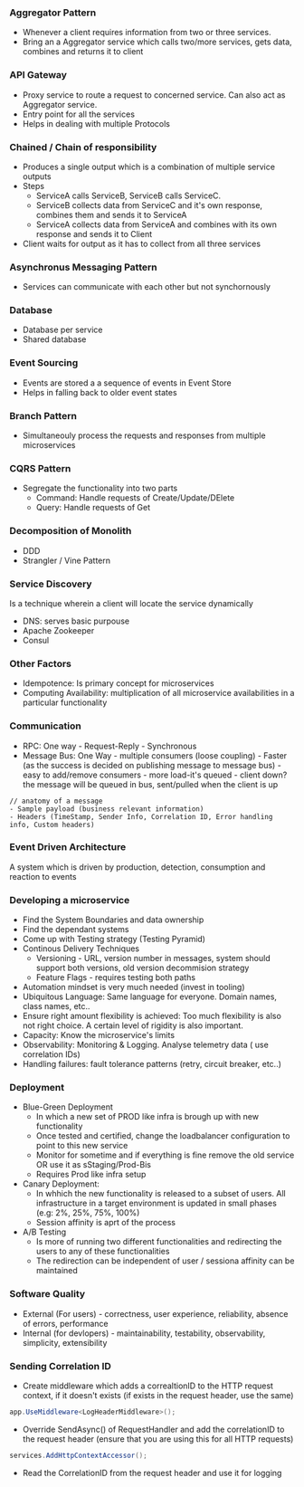 ### Aggregator Pattern
- Whenever a client requires information from two or three services.  
- Bring an a Aggregator service which calls two/more services, gets data, combines and returns it to client

### API Gateway
- Proxy service to route a request to concerned service. Can also act as Aggregator service.
- Entry point for all the services
- Helps in dealing with multiple Protocols

### Chained / Chain of responsibility
- Produces a single output which is a combination of multiple service outputs
- Steps
  - ServiceA calls ServiceB, ServiceB calls ServiceC. 
  - ServiceB collects data from ServiceC and it's own response, combines them and sends it to ServiceA
  - ServiceA collects data from ServiceA and combines with its own response and sends it to Client
- Client waits for output as it has to collect from all three services

### Asynchronus Messaging Pattern
- Services can communicate with each other but not synchornously

### Database
- Database per service
- Shared database

### Event Sourcing
- Events are stored a a sequence of events in Event Store
- Helps in falling back to older event states

### Branch Pattern
- Simultaneouly process the requests and responses from multiple microservices

### CQRS Pattern
- Segregate the functionality into two parts 
  - Command: Handle requests of Create/Update/DElete
  - Query: Handle requests of Get

### Decomposition of Monolith
- DDD
- Strangler / Vine Pattern

### Service Discovery
Is a technique wherein a client will locate the service dynamically
- DNS: serves basic purpouse
- Apache Zookeeper
- Consul

### Other Factors
- Idempotence: Is primary concept for microservices
- Computing Availability: multiplication of all microservice availabilities in a particular functionality


### Communication
- RPC: One way - Request-Reply - Synchronous
- Message Bus: One Way - multiple consumers (loose coupling) - Faster (as the success is decided on publishing message to message bus) - easy to add/remove consumers - more load-it's queued - client down? the message will be queued in bus, sent/pulled when the client is up
```
// anatomy of a message
- Sample payload (business relevant information)
- Headers (TimeStamp, Sender Info, Correlation ID, Error handling info, Custom headers)
```

### Event Driven Architecture
A system which is driven by production, detection, consumption and reaction to events

### Developing a microservice
- Find the System Boundaries and data ownership
- Find the dependant systems
- Come up with Testing strategy (Testing Pyramid)
- Continous Delivery Techniques 
  - Versioning - URL, version number in messages, system should support both versions, old version decommision strategy
  - Feature Flags - requires testing both paths
- Automation mindset is very much needed (invest in tooling)
- Ubiquitous Language: Same language for everyone. Domain names, class names, etc..
- Ensure right amount flexibility is achieved: Too much flexibility is also not right choice. A certain level of rigidity is also important.
- Capacity: Know the microservice's limits
- Observability: Monitoring & Logging. Analyse telemetry data ( use correlation IDs)
- Handling failures: fault tolerance patterns (retry, circuit breaker, etc..)

### Deployment
- Blue-Green Deployment
  - In which a new set of PROD like infra is brough up with new functionality
  - Once tested and certified, change the loadbalancer configuration to point to this new service
  - Monitor for sometime and if everything is fine remove the old service OR use it as sStaging/Prod-Bis
  - Requires Prod like infra setup
- Canary Deployment:
  - In whhich the new functionality is released to a subset of users. All infrastructure in a target environment is updated in small phases (e.g: 2%, 25%, 75%, 100%)
  - Session affinity is aprt of the process
- A/B Testing
  - Is more of running two different functionalities and redirecting the users to any of these functionalities
  - The redirection can be independent of user / sessiona affinity can be maintained   

### Software Quality
- External (For users) - correctness, user experience, reliability, absence of errors, performance
- Internal (for devlopers) - maintainability, testability, observability, simplicity, extensibility

### Sending Correlation ID
- Create middleware which adds a correaltionID to the HTTP request context, if it doesn't exists (if exists in the request header, use the same)
```csharp
app.UseMiddleware<LogHeaderMiddleware>();  
```
- Override SendAsync() of RequestHandler and add the correlationID to the request header (ensure that you are using this for all HTTP requests)
```csharp
services.AddHttpContextAccessor();
```
- Read the CorrelationID from the request header and use it for logging


